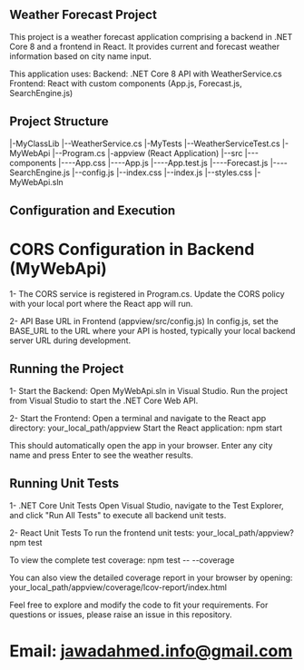 ## Weather Forecast Project
This project is a weather forecast application comprising a backend in .NET Core 8 and a frontend in React. It provides current and forecast weather information based on city name input.

This application uses:
Backend: .NET Core 8 API with WeatherService.cs
Frontend: React with custom components (App.js, Forecast.js, SearchEngine.js)

## Project Structure
|-MyClassLib
|--WeatherService.cs
|-MyTests
|--WeatherServiceTest.cs
|-MyWebApi
|--Program.cs
|-appview (React Application)
|--src
|---components
|----App.css
|----App.js
|----App.test.js
|----Forecast.js
|----SearchEngine.js
|--config.js
|--index.css
|--index.js
|--styles.css
|-MyWebApi.sln


## Configuration and Execution

# CORS Configuration in Backend (MyWebApi)
 1- The CORS service is registered in Program.cs. Update the CORS policy with your local port where the React app will run.

 2- API Base URL in Frontend (appview/src/config.js)
   In config.js, set the BASE_URL to the URL where your API is hosted, typically your local backend server URL during development.

## Running the Project
1- Start the Backend:
   Open MyWebApi.sln in Visual Studio.
   Run the project from Visual Studio to start the .NET Core Web API.

2- Start the Frontend:
   Open a terminal and navigate to the React app directory:  your_local_path/appview
   Start the React application: npm start
   
   This should automatically open the app in your browser. Enter any city name and press Enter to see the weather results.
   
## Running Unit Tests
1- .NET Core Unit Tests
   Open Visual Studio, navigate to the Test Explorer, and click "Run All Tests" to execute all backend unit tests.

2- React Unit Tests
   To run the frontend unit tests: your_local_path/appview? npm test
   
   To view the complete test coverage: npm test -- --coverage

   You can also view the detailed coverage report in your browser by opening:
   your_local_path/appview/coverage/lcov-report/index.html   

Feel free to explore and modify the code to fit your requirements. For questions or issues, please raise an issue in this repository.
# Email: jawadahmed.info@gmail.com
